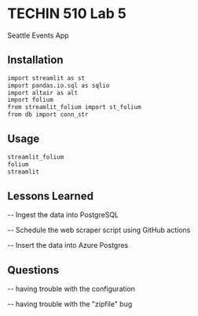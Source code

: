# TECHIN 510 Lab 5

Seattle Events App

## Installation

```bash
import streamlit as st
import pandas.io.sql as sqlio
import altair as alt
import folium
from streamlit_folium import st_folium
from db import conn_str
```

## Usage

```bash
streamlit_folium
folium
streamlit
```

## Lessons Learned
-- Ingest the data into PostgreSQL

-- Schedule the web scraper script using GitHub actions

-- Insert the data into Azure Postgres

## Questions
-- having trouble with the configuration

-- having trouble with the "zipfile" bug